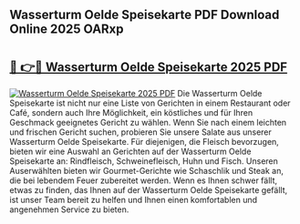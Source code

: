 ## Wasserturm Oelde Speisekarte PDF Download Online 2025 OARxp

# <h2><a href="http://gc9atb.nevu.top/?p=Wasserturm+Oelde+Speisekarte">🔗 👉🔴 Wasserturm Oelde Speisekarte 2025 PDF</a></h2>

[![Wasserturm Oelde Speisekarte 2025 PDF](https://i.imgur.com/dBaPXMq.png)](http://gc9atb.nevu.top/?p=Wasserturm+Oelde+Speisekarte)
Die Wasserturm Oelde Speisekarte ist nicht nur eine Liste von Gerichten in einem Restaurant oder Café, sondern auch Ihre Möglichkeit, ein köstliches und für Ihren Geschmack geeignetes Gericht zu wählen. Wenn Sie nach einem leichten und frischen Gericht suchen, probieren Sie unsere Salate aus unserer Wasserturm Oelde Speisekarte. Für diejenigen, die Fleisch bevorzugen, bieten wir eine Auswahl an Gerichten auf der Wasserturm Oelde Speisekarte an: Rindfleisch, Schweinefleisch, Huhn und Fisch. Unseren Auserwählten bieten wir Gourmet-Gerichte wie Schaschlik und Steak an, die bei lebendem Feuer zubereitet werden. Wenn es Ihnen schwer fällt, etwas zu finden, das Ihnen auf der Wasserturm Oelde Speisekarte gefällt, ist unser Team bereit zu helfen und Ihnen einen komfortablen und angenehmen Service zu bieten.
